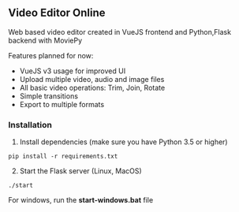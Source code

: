 ## Video Editor Online

Web based video editor created in VueJS frontend and Python,Flask backend with MoviePy

Features planned for now:
- VueJS v3 usage for improved UI
- Upload multiple video, audio and image files
- All basic video operations: Trim, Join, Rotate
- Simple transitions
- Export to multiple formats

### Installation

1. Install dependencies (make sure you have Python 3.5 or higher)
```
pip install -r requirements.txt
```

2. Start the Flask server (Linux, MacOS)
```
./start  
```
For windows, run the **start-windows.bat** file
